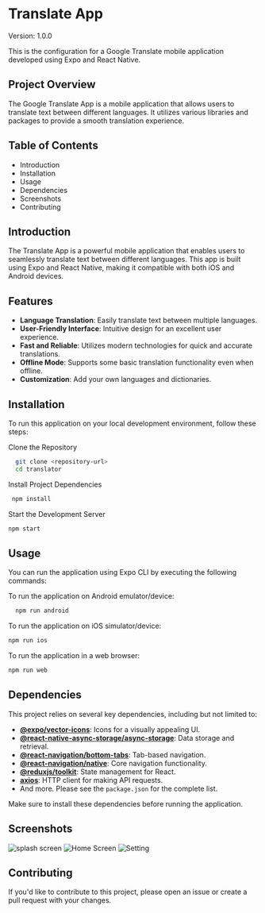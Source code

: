 
# Translate App

Version: 1.0.0

This is the configuration for a Google Translate mobile application developed using Expo and React Native.


## Project Overview
The Google Translate App is a mobile application that allows users to translate text between different languages. It utilizes various libraries and packages to provide a smooth translation experience.
## Table of Contents

- Introduction
- Installation
- Usage
- Dependencies
- Screenshots
- Contributing


## Introduction
The Translate App is a powerful mobile application that enables users to seamlessly translate text between different languages. This app is built using Expo and React Native, making it compatible with both iOS and Android devices.
## Features

- **Language Translation**: Easily translate text between multiple languages.
- **User-Friendly Interface**: Intuitive design for an excellent user experience.
- **Fast and Reliable**: Utilizes modern technologies for quick and accurate translations.
- **Offline Mode**: Supports some basic translation functionality even when offline.
- **Customization**: Add your own languages and dictionaries.

## Installation
To run this application on your local development environment, follow these steps:

Clone the Repository

```bash
  git clone <repository-url>
  cd translator
```

Install Project Dependencies
```bash
 npm install
```
Start the Development Server

```bash
npm start
```
    
## Usage

You can run the application using Expo CLI by executing the following commands:

To run the application on Android emulator/device:

```bash
  npm run android
```

To run the application on iOS simulator/device:
```bash
npm run ios
```
To run the application in a web browser:
```bash
npm run web
```
    
## Dependencies

This project relies on several key dependencies, including but not limited to:

- **[@expo/vector-icons](https://www.npmjs.com/package/@expo/vector-icons)**: Icons for a visually appealing UI.
- **[@react-native-async-storage/async-storage](https://www.npmjs.com/package/@react-native-async-storage/async-storage)**: Data storage and retrieval.
- **[@react-navigation/bottom-tabs](https://www.npmjs.com/package/@react-navigation/bottom-tabs)**: Tab-based navigation.
- **[@react-navigation/native](https://www.npmjs.com/package/@react-navigation/native)**: Core navigation functionality.
- **[@reduxjs/toolkit](https://www.npmjs.com/package/@reduxjs/toolkit)**: State management for React.
- **[axios](https://www.npmjs.com/package/axios)**: HTTP client for making API requests.
- And more. Please see the `package.json` for the complete list.

Make sure to install these dependencies before running the application.

## Screenshots

![splash screen](screenshots/Screenshot%202023-10-25%20234757.png)
![Home Screen](screenshots/Screenshot%202023-10-26%20120735.png)
![Setting](screenshots/setting.png)




## Contributing
If you'd like to contribute to this project, please open an issue or create a pull request with your changes.
